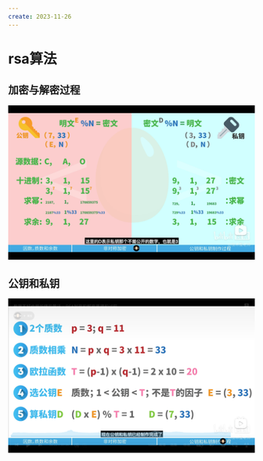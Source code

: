 ```yaml
---
create: 2023-11-26
---
```

# rsa算法

## 加密与解密过程

![image-20231126124120509](./assets/image-20231126124120509.png)

## 公钥和私钥

![image-20231126124403744](./assets/image-20231126124403744.png)

